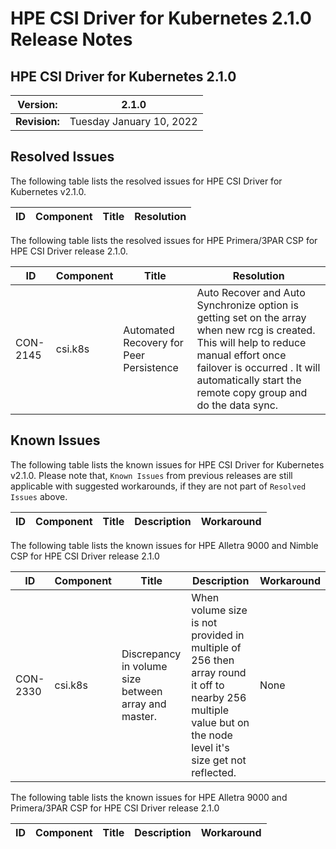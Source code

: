 # HPE CSI Driver for Kubernetes 2.1.0 Release Notes

## HPE CSI Driver for Kubernetes 2.1.0

| **Version:** |2.1.0|
|--------------|-----|
| **Revision:** | Tuesday January 10, 2022 |

## Resolved Issues

The following table lists the resolved issues for HPE CSI Driver for Kubernetes v2.1.0.

|ID|Component |Title|Resolution|
|--|---------|-----|-----------|

The following table lists the resolved issues for HPE Primera/3PAR CSP for HPE CSI Driver release 2.1.0.

|ID|Component |Title|Resolution|
|--|---------|-----|-----------|
|CON-2145|csi.k8s|Automated Recovery for Peer Persistence | Auto Recover and Auto Synchronize option is getting set on the array when new rcg is created. This will help to reduce manual effort once failover is occurred . It will automatically start the remote copy group and do the data sync.|

## Known Issues

The following table lists the known issues for HPE CSI Driver for Kubernetes v2.1.0. Please note that, `Known Issues` from previous releases are still applicable with suggested workarounds, if they are not part of `Resolved Issues` above.

|ID|Component |Title|Description|Workaround|
|--|---------|-----|-----------|----------|


The following table lists the known issues for HPE Alletra 9000 and Nimble CSP for HPE CSI Driver release 2.1.0

|ID|Component |Title|Description|Workaround|
|--|---------|-----|-----------|----------|
|CON-2330|csi.k8s|Discrepancy in volume size between array and master. | When volume size is not provided in multiple of 256 then array round it off to nearby 256 multiple value but on the node level it's size get not reflected. |None|


The following table lists the known issues for HPE Alletra 9000 and Primera/3PAR CSP for HPE CSI Driver release 2.1.0

|ID|Component |Title|Description|Workaround|
|--|---------|-----|-----------|----------|
